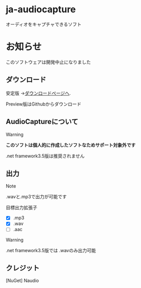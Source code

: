 # ja-audiocapture
オーディオをキャプチャできるソフト

# お知らせ
このソフトウェアは開発中止になりました

## ダウンロード

安定版 ->[ダウンロードページへ](https://github.com/apps-tools/ja-audiocapture/releases/latest).

Preview版はGithubからダウンロード

## AudioCaptureについて

> [!WARNING]
> **このソフトは個人的に作成したソフトなためサポート対象外です**
>
> .net framework3.5版は推奨されません

## 出力

> [!NOTE]
> .wavと.mp3で出力が可能です

目標出力拡張子
- [x] .mp3
- [x] .wav
- [ ] .aac

> [!WARNING]
> .net framework3.5版では .wavのみ出力可能

## クレジット

[NuGet] Naudio
